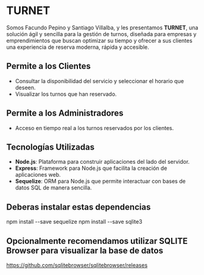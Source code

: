 # TURNET

Somos Facundo Pepino y Santiago Villalba, y les presentamos **TURNET**, una solución ágil y sencilla para la gestión de turnos, diseñada para empresas y emprendimientos que buscan optimizar su tiempo y ofrecer a sus clientes una experiencia de reserva moderna, rápida y accesible.

## Permite a los Clientes
- Consultar la disponibilidad del servicio y seleccionar el horario que deseen.
- Visualizar los turnos que han reservado.

## Permite a los Administradores
- Acceso en tiempo real a los turnos reservados por los clientes.

## Tecnologías Utilizadas
- **Node.js**: Plataforma para construir aplicaciones del lado del servidor.
- **Express**: Framework para Node.js que facilita la creación de aplicaciones web.
- **Sequelize**: ORM para Node.js que permite interactuar con bases de datos SQL de manera sencilla.

## Deberas instalar estas dependencias
npm install --save sequelize
npm install --save sqlite3

## Opcionalmente recomendamos utilizar SQLITE Browser para visualizar la base de datos
https://github.com/sqlitebrowser/sqlitebrowser/releases

